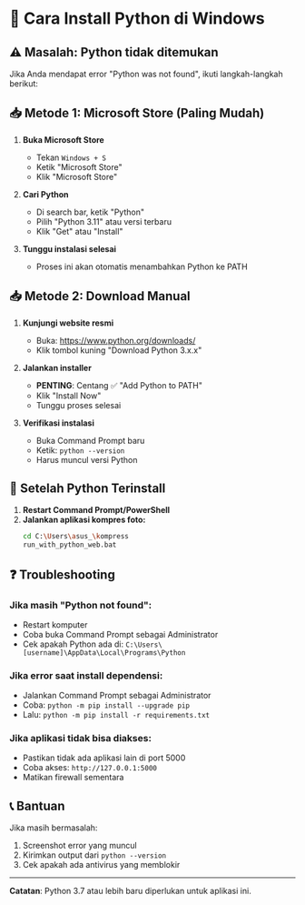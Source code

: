 # 🐍 Cara Install Python di Windows

## ⚠️ Masalah: Python tidak ditemukan

Jika Anda mendapat error "Python was not found", ikuti langkah-langkah berikut:

## 📥 Metode 1: Microsoft Store (Paling Mudah)

1. **Buka Microsoft Store**

   - Tekan `Windows + S`
   - Ketik "Microsoft Store"
   - Klik "Microsoft Store"

2. **Cari Python**

   - Di search bar, ketik "Python"
   - Pilih "Python 3.11" atau versi terbaru
   - Klik "Get" atau "Install"

3. **Tunggu instalasi selesai**
   - Proses ini akan otomatis menambahkan Python ke PATH

## 📥 Metode 2: Download Manual

1. **Kunjungi website resmi**

   - Buka: https://www.python.org/downloads/
   - Klik tombol kuning "Download Python 3.x.x"

2. **Jalankan installer**

   - **PENTING**: Centang ✅ "Add Python to PATH"
   - Klik "Install Now"
   - Tunggu proses selesai

3. **Verifikasi instalasi**
   - Buka Command Prompt baru
   - Ketik: `python --version`
   - Harus muncul versi Python

## 🔧 Setelah Python Terinstall

1. **Restart Command Prompt/PowerShell**
2. **Jalankan aplikasi kompres foto:**
   ```bash
   cd C:\Users\asus_\kompress
   run_with_python_web.bat
   ```

## ❓ Troubleshooting

### Jika masih "Python not found":

- Restart komputer
- Coba buka Command Prompt sebagai Administrator
- Cek apakah Python ada di: `C:\Users\[username]\AppData\Local\Programs\Python`

### Jika error saat install dependensi:

- Jalankan Command Prompt sebagai Administrator
- Coba: `python -m pip install --upgrade pip`
- Lalu: `python -m pip install -r requirements.txt`

### Jika aplikasi tidak bisa diakses:

- Pastikan tidak ada aplikasi lain di port 5000
- Coba akses: `http://127.0.0.1:5000`
- Matikan firewall sementara

## 📞 Bantuan

Jika masih bermasalah:

1. Screenshot error yang muncul
2. Kirimkan output dari `python --version`
3. Cek apakah ada antivirus yang memblokir

---

**Catatan**: Python 3.7 atau lebih baru diperlukan untuk aplikasi ini.
